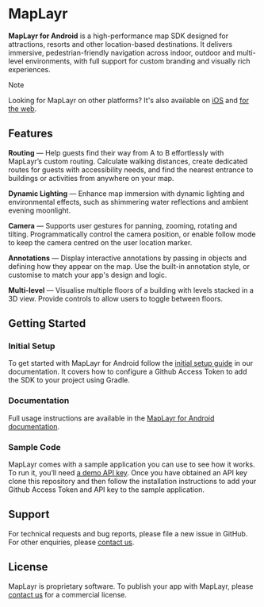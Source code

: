 # MapLayr

**MapLayr for Android** is a high-performance map SDK designed for attractions, resorts and other location-based destinations. It delivers immersive, pedestrian-friendly navigation across indoor, outdoor and multi-level environments, with full support for custom branding and visually rich experiences.

> [!NOTE]  
> Looking for MapLayr on other platforms? It's also available on [iOS](https://github.com/attractions-io/maplayr-ios) and [for the web](https://github.com/attractions-io/maplayr-web).

## Features

**Routing** — Help guests find their way from A to B effortlessly with MapLayr’s custom routing. Calculate walking distances, create dedicated routes for guests with accessibility needs, and find the nearest entrance to buildings or activities from anywhere on your map.

**Dynamic Lighting** — Enhance map immersion with dynamic lighting and environmental effects, such as shimmering water reflections and ambient evening moonlight.

**Camera** — Supports user gestures for panning, zooming, rotating and tilting. Programmatically control the camera position, or enable follow mode to keep the camera centred on the user location marker.

**Annotations** — Display interactive annotations by passing in objects and defining how they appear on the map. Use the built-in annotation style, or customise to match your app's design and logic.

**Multi-level** — Visualise multiple floors of a building with levels stacked in a 3D view. Provide controls to allow users to toggle between floors.

## Getting Started

### Initial Setup

To get started with MapLayr for Android follow the [initial setup guide](https://attractions-io.github.io/maplayr-android/usage/initial_setup/) in our documentation. It covers how to configure a Github Access Token to add the SDK to your project using Gradle.

### Documentation

Full usage instructions are available in the [MapLayr for Android documentation](https://attractions-io.github.io/maplayr-android/).

### Sample Code

MapLayr comes with a sample application you can use to see how it works. To run it, you’ll need [a demo API key](https://share.hsforms.com/1ssbOsCdIRcW2iv4tDX6iVg2z3bi). Once you have obtained an API key clone this repository and then follow the installation instructions to add your Github Access Token and API key to the sample application.

## Support

For technical requests and bug reports, please file a new issue in GitHub. For other enquiries, please [contact us](mailto:support@attractions.io).

## License

MapLayr is proprietary software. To publish your app with MapLayr, please [contact us](mailto:sales@attractions.io) for a commercial license.

